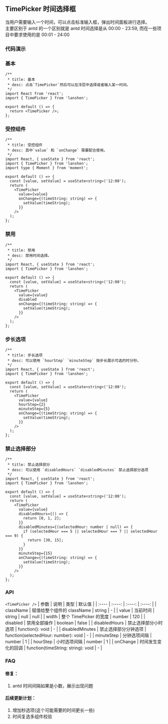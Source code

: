 ## TimePicker 时间选择框

当用户需要输入一个时间，可以点击标准输入框，弹出时间面板进行选择。  
主要区别于 antd 的一个区别就是 antd 时间选择是从 00:00 - 23:59, 而在一些项目中要求使用的是 00:01 - 24:00

### 代码演示

### 基本

```tsx
/**
 * title: 基本
 * desc: 点击`TimePicker`然后可以在浮层中选择或者输入某一时间。
 */
import React from 'react';
import { TimePicker } from 'lanshen';

export default () => {
  return <TimePicker />;
};
```

### 受控组件

```tsx
/**
 * title: 受控组件
 * desc: 其中`value` 和 `onChange` 需要配合使用。
 */
import React, { useState } from 'react';
import { TimePicker } from 'lanshen';
import type { Moment } from 'moment';

export default () => {
  const [value, setValue] = useState<string>('12:00');
  return (
    <TimePicker
      value={value}
      onChange={(timeString: string) => {
        setValue(timeString);
      }}
    />
  );
};
```

### 禁用

```tsx
/**
 * title: 禁用
 * desc: 禁用时间选择。
 */
import React, { useState } from 'react';
import { TimePicker } from 'lanshen';

export default () => {
  const [value, setValue] = useState<string>('12:00');
  return (
    <TimePicker
      value={value}
      disabled
      onChange={(timeString: string) => {
        setValue(timeString);
      }}
    />
  );
};
```

### 步长选项

```tsx
/**
 * title: 步长选项
 * desc: 可以使用 `hourStep` `minuteStep` 按步长展示可选的时分秒。
 */
import React, { useState } from 'react';
import { TimePicker } from 'lanshen';

export default () => {
  const [value, setValue] = useState<string>('12:00');
  return (
    <TimePicker
      value={value}
      hourStep={2}
      minuteStep={5}
      onChange={(timeString: string) => {
        setValue(timeString);
      }}
    />
  );
};
```

### 禁止选择部分

```tsx
/**
 * title: 禁止选择部分
 * desc: 可以使用 `disabledHours` `disabledMinutes` 禁止选择部分选项
 */
import React, { useState } from 'react';
import { TimePicker } from 'lanshen';

export default () => {
  const [value, setValue] = useState<string>('12:00');
  return (
    <TimePicker
      value={value}
      disabledHours={() => {
        return [0, 1, 2];
      }}
      disabledMinutes={(selectedHour: number | null) => {
        if (selectedHour === 5 || selectedHour === 7 || selectedHour === 9) {
          return [30, 15];
        }
      }}
      minuteStep={15}
      onChange={(timeString: string) => {
        setValue(timeString);
      }}
    />
  );
};
```

### API

`<TimePicker />`
| 参数 | 说明 | 类型 | 默认值 |
| :---- | :----: | :----: | :----: |
| className | 赋值给整个组件的 className | string | - |
| value | 当前时间 | string | null | null |
| width | 整个 TimePicker 的宽度 | number | 120 |
| disabled | 禁用全部操作 | boolean | false |
| disabledHours | 禁止选择部分小时选项 | function(): void | - |
| disabledMinutes | 禁止选择部分分钟选项 | function(selectedHour: number): void | - |
| minuteStep | 分钟选项间隔 | number | 1 |
| hourStep | 小时选项间隔 | number | 1 |
| onChange | 时间发生变化的回调 | function(timeString: string): void | - |

### FAQ

#### 修复：

1. antd 时间间隔如果是小数，展示出现问题

#### 后续更新计划：

1. 增加秒选项(这个可能需要的时间更长一些)
2. 时间复选多组件校验
